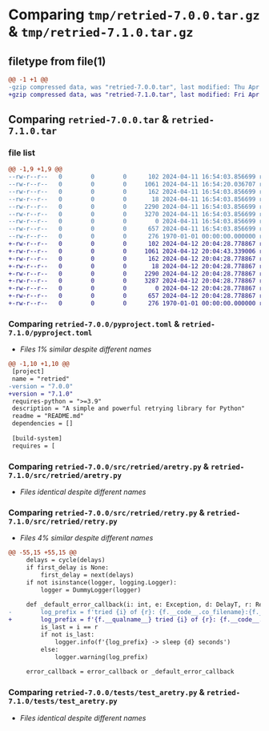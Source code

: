 # Comparing `tmp/retried-7.0.0.tar.gz` & `tmp/retried-7.1.0.tar.gz`

## filetype from file(1)

```diff
@@ -1 +1 @@
-gzip compressed data, was "retried-7.0.0.tar", last modified: Thu Apr 11 16:54:20 2024, max compression
+gzip compressed data, was "retried-7.1.0.tar", last modified: Fri Apr 12 20:04:43 2024, max compression
```

## Comparing `retried-7.0.0.tar` & `retried-7.1.0.tar`

### file list

```diff
@@ -1,9 +1,9 @@
--rw-r--r--   0        0        0      102 2024-04-11 16:54:03.856699 retried-7.0.0/README.md
--rw-r--r--   0        0        0     1061 2024-04-11 16:54:20.036707 retried-7.0.0/pyproject.toml
--rw-r--r--   0        0        0      162 2024-04-11 16:54:03.856699 retried-7.0.0/src/retried/__init__.py
--rw-r--r--   0        0        0       18 2024-04-11 16:54:03.856699 retried-7.0.0/src/retried/__version__.py
--rw-r--r--   0        0        0     2290 2024-04-11 16:54:03.856699 retried-7.0.0/src/retried/aretry.py
--rw-r--r--   0        0        0     3270 2024-04-11 16:54:03.856699 retried-7.0.0/src/retried/retry.py
--rw-r--r--   0        0        0        0 2024-04-11 16:54:03.856699 retried-7.0.0/tests/__init__.py
--rw-r--r--   0        0        0      657 2024-04-11 16:54:03.856699 retried-7.0.0/tests/test_aretry.py
--rw-r--r--   0        0        0      276 1970-01-01 00:00:00.000000 retried-7.0.0/PKG-INFO
+-rw-r--r--   0        0        0      102 2024-04-12 20:04:28.778867 retried-7.1.0/README.md
+-rw-r--r--   0        0        0     1061 2024-04-12 20:04:43.339006 retried-7.1.0/pyproject.toml
+-rw-r--r--   0        0        0      162 2024-04-12 20:04:28.778867 retried-7.1.0/src/retried/__init__.py
+-rw-r--r--   0        0        0       18 2024-04-12 20:04:28.778867 retried-7.1.0/src/retried/__version__.py
+-rw-r--r--   0        0        0     2290 2024-04-12 20:04:28.778867 retried-7.1.0/src/retried/aretry.py
+-rw-r--r--   0        0        0     3287 2024-04-12 20:04:28.778867 retried-7.1.0/src/retried/retry.py
+-rw-r--r--   0        0        0        0 2024-04-12 20:04:28.778867 retried-7.1.0/tests/__init__.py
+-rw-r--r--   0        0        0      657 2024-04-12 20:04:28.778867 retried-7.1.0/tests/test_aretry.py
+-rw-r--r--   0        0        0      276 1970-01-01 00:00:00.000000 retried-7.1.0/PKG-INFO
```

### Comparing `retried-7.0.0/pyproject.toml` & `retried-7.1.0/pyproject.toml`

 * *Files 1% similar despite different names*

```diff
@@ -1,10 +1,10 @@
 [project]
 name = "retried"
-version = "7.0.0"
+version = "7.1.0"
 requires-python = ">=3.9"
 description = "A simple and powerful retrying library for Python"
 readme = "README.md"
 dependencies = []
 
 [build-system]
 requires = [
```

### Comparing `retried-7.0.0/src/retried/aretry.py` & `retried-7.1.0/src/retried/aretry.py`

 * *Files identical despite different names*

### Comparing `retried-7.0.0/src/retried/retry.py` & `retried-7.1.0/src/retried/retry.py`

 * *Files 4% similar despite different names*

```diff
@@ -55,15 +55,15 @@
     delays = cycle(delays)
     if first_delay is None:
         first_delay = next(delays)
     if not isinstance(logger, logging.Logger):
         logger = DummyLogger(logger)
 
     def _default_error_callback(i: int, e: Exception, d: DelayT, r: RetriesT, f: FuncT):
-        log_prefix = f'tried {i} of {r}: {f.__code__.co_filename}:{f.__code__.co_firstlineno} {e!r}'
+        log_prefix = f'{f.__qualname__} tried {i} of {r}: {f.__code__.co_filename}:{f.__code__.co_firstlineno} {e!r}'
         is_last = i == r
         if not is_last:
             logger.info(f'{log_prefix} -> sleep {d} seconds')
         else:
             logger.warning(log_prefix)
 
     error_callback = error_callback or _default_error_callback
```

### Comparing `retried-7.0.0/tests/test_aretry.py` & `retried-7.1.0/tests/test_aretry.py`

 * *Files identical despite different names*

